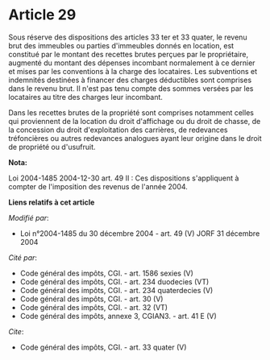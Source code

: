 # Article 29

Sous réserve des dispositions des articles 33 ter et 33 quater, le revenu brut des immeubles ou parties d'immeubles donnés en
location, est constitué par le montant des recettes brutes perçues par le propriétaire, augmenté du montant des dépenses
incombant normalement à ce dernier et mises par les conventions à la charge des locataires. Les subventions et indemnités
destinées à financer des charges déductibles sont comprises dans le revenu brut. Il n'est pas tenu compte des sommes versées
par les locataires au titre des charges leur incombant. 

Dans les recettes brutes de la propriété sont comprises notamment celles qui proviennent de la location du droit d'affichage
ou du droit de chasse, de la concession du droit d'exploitation des carrières, de redevances tréfoncières ou autres
redevances analogues ayant leur origine dans le droit de propriété ou d'usufruit.

**Nota:**

Loi 2004-1485 2004-12-30 art. 49 II : Ces dispositions s'appliquent à compter de l'imposition des revenus de l'année 2004.

**Liens relatifs à cet article**

_Modifié par_:

  - Loi n°2004-1485 du 30 décembre 2004 - art. 49 (V) JORF 31 décembre 2004

_Cité par_:

  - Code général des impôts, CGI. - art. 1586 sexies (V)
  - Code général des impôts, CGI. - art. 234 duodecies (VT)
  - Code général des impôts, CGI. - art. 234 quaterdecies (V)
  - Code général des impôts, CGI. - art. 30 (V)
  - Code général des impôts, CGI. - art. 32 (VT)
  - Code général des impôts, annexe 3, CGIAN3. - art. 41 E (V)

_Cite_:

  - Code général des impôts, CGI. - art. 33 quater (V)
